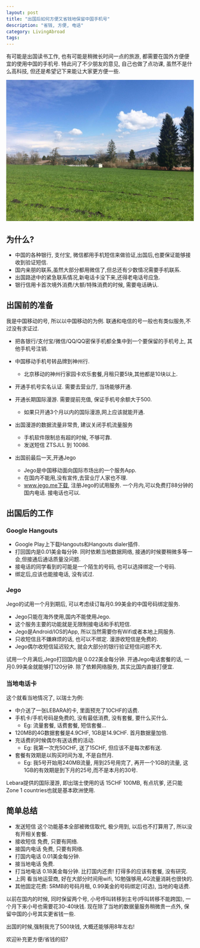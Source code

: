 ```yaml
---
layout: post
title: "出国后如何方便又省钱地保留中国手机号"
description: "省钱, 方便, 电话"
category: LivingAbroad
tags:
---
```


有可能是出国读书工作, 也有可能是稍微长时间一点的旅游, 都需要在国外方便便宜的使用中国的手机号.
特此问了不少朋友的意见, 自己也做了点功课, 虽然不是什么高科技, 但还是希望记下来能让大家更方便一些.

![cydu](/public/image/20150403_zurich.jpg)

## 为什么?

* 中国的各种银行, 支付宝, 微信都用手机短信来做验证,出国后,也要保证能够接收到验证短信.
* 国内亲朋的联系,虽然大部分都用微信了,但总还有少数情况需要手机联系.
* 出国路途中的紧急联系情况,新电话卡没下来,还得老电话号应急.
* 银行信用卡首次境外消费/大额/特殊消费的时候, 需要电话确认.

## 出国前的准备

我是中国移动的号, 所以以中国移动的为例. 联通和电信的号一般也有类似服务,不过没有求证过.

* 把各银行/支付宝/微信/QQ/QQ密保手机都全集中到一个要保留的手机号上, 其他手机号注销.
* 中国移动手机号转品牌到神州行.
    * 北京移动的神州行家园卡欢乐套餐,月租只要5块,其他都是10块以上.
* 开通手机号实名认证. 需要去营业厅, 当场能够开通.
* 开通长期国际漫游. 需要提前充值, 保证手机号余额大于500.
    * 如果只开通3个月以内的国际漫游,网上应该就能开通.
* 出国漫游的数据流量非常贵, 建议关闭手机流量服务
    * 手机软件限制总有超的时候, 不够可靠.
    * 发送短信 ZTSJLL 到 10086.

* 出国前最后一天,开通Jego
    * Jego是中国移动面向国际市场出的一个服务App.
    * 在国内不能用,没有宣传,去营业厅人家也不理.
    * www.jego.me下载, 注册Jego的试用服务. 一个月内,可以免费打88分钟的国内电话. 接电话也可以.

## 出国后的工作

### Google Hangouts

* Google Play上下载Hangouts和Hangouts dialer插件.
* 打回国内是0.01美金每分钟. 同时依赖当地数据网络, 接通的时候要稍微多等一会,但接通后通话质量没问题.
* 接电话的同学看到的可能是一个陌生的号码, 也可以选择绑定一个号码.
* 绑定后,应该也能接电话, 没有试过.

### Jego

Jego的试用一个月到期后, 可以考虑续订每月0.99美金的中国号码绑定服务.

* Jego只能在海外使用,国内不能使用Jego.
* 这个服务主要的功能就是无限制接电话和手机短信.
* Jego是Android/IOS的App, 所以当然需要你有Wifi或者本地上网服务.
* 只收短信且不嫌麻烦的话, 也可以不绑定. 漫游收短信是免费的.
* Jego偶尔收短信延迟较大, 就会大部分的银行验证短信问题不大.

试用一个月满后,Jego打回国内是 0.022美金每分钟. 开通Jego电话套餐的话, 一月0.99美金就能够打120分钟.
除了依赖网络服务, 其实比国内直接打便宜.

### 当地电话卡

这个就看当地情况了, 以瑞士为例:

* 中介送了一张LEBARA的卡, 里面预充了10CHF的话费.
* 手机卡/手机号码是免费的, 没有最低消费, 没有套餐, 要什么买什么.
    * Eg: 流量套餐, 话费套餐, 短信套餐...
* 120MB的4G数据套餐是4.9CHF, 1GB是14.9CHF. 首月数据量加倍.
* 充话费的时候偶尔有送话费的活动.
    * Eg: 我第一次充50CHF, 送了15CHF, 但应该不是每次都有送.
* 套餐有效期是以购买时间为准, 不是自然月.
    * Eg: 我5号开始用240MB流量, 用到25号用完了, 再开一个1GB的流量, 这1GB的有效期是到下月的25号,而不是本月的30号.


Lebara提供的国际漫游, 即出瑞士使用的话 15CHF 100MB, 有点坑爹, 还只能Zone 1 countries也就是基本欧洲使用.

## 简单总结

* 发送短信 这个功能基本全部被微信取代, 极少用到, 以后也不打算用了, 所以没有开相关套餐.
* 接收短信 免费, 只要有网络.
* 接国内电话 免费, 只要有网络.
* 打国内电话 0.01美金每分钟.
* 接当地电话 免费.
* 打当地电话 0.18美金每分钟. 比打国内还贵! 打得多的应该有套餐, 没有研究.
* 上网 看当地运营商, 好在大部分时间用wifi, 1G勉强够用,4G流量消耗也很快的.
* 其他固定花费: 5RMB的号码月租, 0.99美金的号码绑定(可选), 当地的电话费.

以前在国内的时候, 同时保留两个号, 小号呼叫转移到主号(呼叫转移不能跨国), 一个月下来小号也需要花30-40块钱.
现在除了当地的数据量服务稍微贵一点外, 保留中国的小号其实更省钱一些.

出国的时候,强制我充了500块钱, 大概还能够用8年左右!

欢迎补充更方便/省钱的招?
